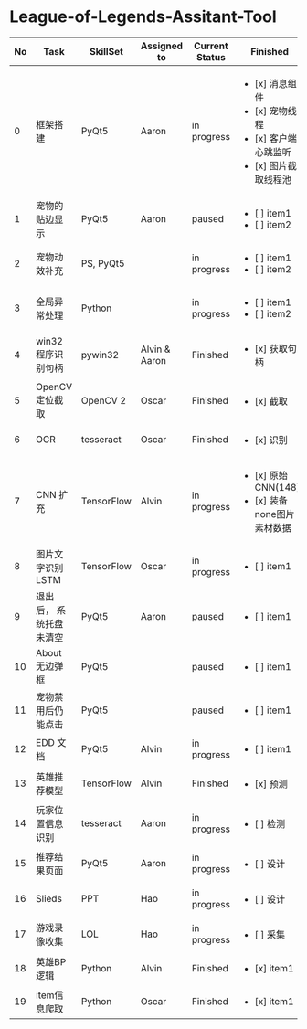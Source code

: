 # League-of-Legends-Assitant-Tool

| No| Task           | SkillSet | Assigned to   | Current Status | Finished | 
|---|----------------|---------------|---------------|----------------|-----------|
| 0 |框架搭建 | PyQt5  | Aaron | in progress|  <ul><li>[x] 消息组件</li><li>[x] 宠物线程</li><li>[x] 客户端心跳监听</li><li>[x] 图片截取线程池</li></ul>
| 1 |宠物的贴边显示 | PyQt5  | Aaron | paused|  <ul><li>[ ] item1</li><li>[ ] item2</li></ul>
| 2 |宠物动效补充   | PS, PyQt5  |  | in progress |  <ul><li>[ ] item1</li><li>[ ] item2</li></ul>
| 3 |全局异常处理   | Python  |  | in progress |  <ul><li>[ ] item1</li><li>[ ] item2</li></ul>
| 4 |win32 程序识别句柄   | pywin32  | Alvin & Aaron | Finished | <ul><li>[x] 获取句柄</li></ul>
| 5 | OpenCV 定位截取   | OpenCV 2 | Oscar | Finished |  <ul><li>[x] 截取</li></ul>
| 6 |OCR   | tesseract  | Oscar | Finished |  <ul><li>[x] 识别</li></ul>
| 7 |CNN 扩充   | TensorFlow  | Alvin | in progress |  <ul><li>[x] 原始CNN(148)</li><li>[x] 装备 none图片素材数据</li></ul>
| 8 |图片文字识别 LSTM   | TensorFlow  | Oscar | in progress |  <ul><li>[ ] item1</li></ul>
| 9 |退出后， 系统托盘未清空   | PyQt5  | Aaron | paused |  <ul><li>[ ] item1</li></ul>
| 10 |About 无边弹框 | PyQt5  |  | paused|  <ul><li>[ ] item1</li></ul>
| 11 |宠物禁用后仍能点击 | PyQt5  |  | paused|  <ul><li>[ ] item1</li></ul>
| 12 |EDD 文档 | PyQt5  | Alvin | in progress|  <ul><li>[ ] item1</li></ul>
| 13 |英雄推荐模型 | TensorFlow  | Alvin | Finished|  <ul><li>[x] 预测</li></ul>
| 14 |玩家位置信息识别 | tesseract  | Aaron | in progress|  <ul><li>[ ] 检测</li></ul>
| 15 |推荐结果页面 | PyQt5  | Aaron | in progress|  <ul><li>[ ] 设计</li></ul>
| 16 |Slieds | PPT  | Hao | in progress|  <ul><li>[ ] 设计</li></ul>
| 17 |游戏录像收集 | LOL  | Hao | in progress|  <ul><li>[ ] 采集</li></ul>
| 18 |英雄BP逻辑   | Python  | Alvin | Finished |  <ul><li>[x] item1</li></ul>
| 19 |item信息爬取   | Python  | Oscar | Finished |  <ul><li>[x] item1</li></ul>
